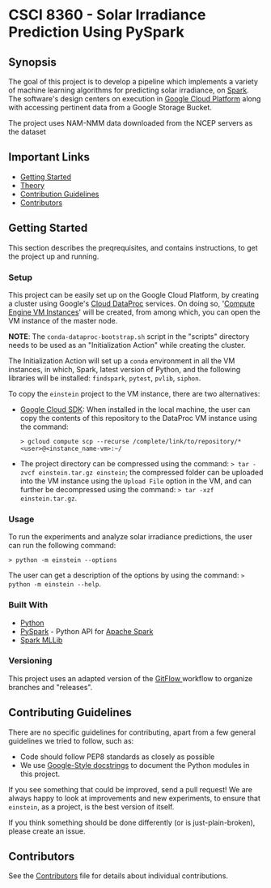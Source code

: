 # CSCI 8360 - Solar Irradiance Prediction Using PySpark

## Synopsis
The goal of this project is to develop a pipeline which implements a variety of machine learning algorithms for predicting solar irradiance, on [Spark](https://spark.apache.org/docs/2.2.1/api/python/pyspark.html). The software's design centers on execution in [Google Cloud Platform](https://cloud.google.com/) along with accessing pertinent data from a Google Storage Bucket.

The project uses NAM-NMM data downloaded from the NCEP servers as the dataset

## Important Links
*	[Getting Started]()
*  [Theory]()
*	[Contribution Guidelines](https://github.com/dsp-uga/einstein#contributing)
*	[Contributors](https://github.com/dsp-uga/einstein#contributors)


## Getting Started
This section describes the preqrequisites, and contains instructions, to get the project up and running.

### Setup
 This project can be easily set up on the Google Cloud Platform, by creating a cluster using Google's [Cloud DataProc](https://cloud.google.com/dataproc/) services. On doing so, '[Compute Engine VM Instances](https://console.cloud.google.com/compute/instances)' will be created, from among which, you can open the VM instance of the master node. 

**NOTE**: The `conda-dataproc-bootstrap.sh` script in the "scripts" directory needs to be used as an "Initialization Action" while creating the cluster.

The Initialization Action will set up a `conda` environment in all the VM instances, in which, Spark, latest version of Python, and the following libraries will be installed: `findspark`, `pytest`, `pvlib`, `siphon`.

To copy the `einstein` project to the VM instance, there are two alternatives:
* [Google Cloud SDK](https://cloud.google.com/sdk/install): When installed in the local machine, the user can copy the contents of this repository to the DataProc VM instance using the command:

  `> gcloud compute scp --recurse /complete/link/to/repository/* <user>@<instance_name-vm>:~/`
* The project directory can be compressed using the command: `> tar -zvcf einstein.tar.gz einstein`; the compressed folder can be uploaded into the VM instance using the `Upload File` option in the VM, and can further be decompressed using the command: `> tar -xzf einstein.tar.gz`. 



### Usage
 To run the experiments and analyze solar irradiance predictions, the user can run the following command: 
 
`> python -m einstein --options`
 
 The user can get a description of the options by using the command: `> python -m einstein --help`.

### Built With
* [Python](https://www.python.org/)
* [PySpark](https://spark.apache.org/docs/2.3.1/api/python/index.html) - Python API for [Apache Spark](https://spark.apache.org/)
* [Spark MLLib](https://spark.apache.org/mllib/) 

### Versioning
This project uses an adapted version of the [GitFlow ](https://www.atlassian.com/git/tutorials/comparing-workflows/gitflow-workflow) workflow to organize branches and "releases".

## Contributing Guidelines
There are no specific guidelines for contributing, apart from a few general guidelines we tried to follow, such as:
* Code should follow PEP8 standards as closely as possible
* We use [Google-Style docstrings](https://sphinxcontrib-napoleon.readthedocs.io/en/latest/example_google.html) to document the Python modules in this project.

If you see something that could be improved, send a pull request! 
We are always happy to look at improvements and new experiments, to ensure that `einstein`, as a project, is the best version of itself. 

If you think something should be done differently (or is just-plain-broken), please create an issue.

## Contributors
See the [Contributors]() file for details about individual contributions.
